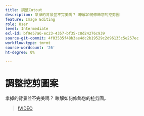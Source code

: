 ```yaml
---
title: 調整Cutout
description: 拿掉的背景並不完美嗎？ 瞭解如何修飾您的挖剪圖
feature: Image Editing
role: User
level: Intermediate
exl-id: bf9e57a6-ec23-4357-bf35-c8d24276c939
source-git-commit: 4f03535f48b3ae4dc2b19529c2d96135c5e257ec
workflow-type: tm+mt
source-wordcount: '26'
ht-degree: 0%

---
```


# 調整挖剪圖案

拿掉的背景並不完美嗎？ 瞭解如何修飾您的挖剪圖。

>[!VIDEO](https://video.tv.adobe.com/v/3420221?quality=12&learn=on&hidetitle=true)
